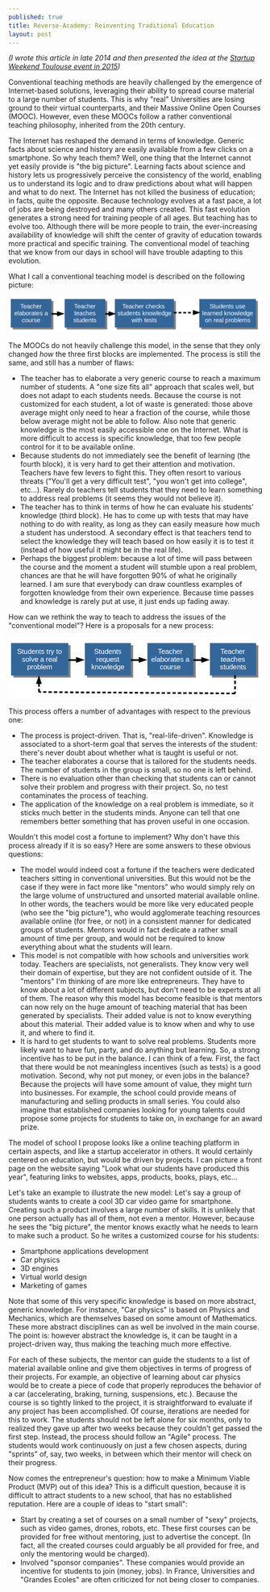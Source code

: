 ```yaml
---
published: true
title: Reverse-Academy: Reinventing Traditional Education
layout: post
---
```

*(I wrote this article in late 2014 and then presented the idea at the [Startup Weekend Toulouse event in 2015](/2015/04/04/startup-weekend-toulouse-2015-wow.html))*

Conventional teaching methods are heavily challenged by the emergence of Internet-based solutions, leveraging their ability to spread course material to a large number of students. This is why "real" Universities are losing ground to their virtual counterparts, and their Massive Online Open Courses (MOOC). However, even these MOOCs follow a rather conventional teaching philosophy, inherited from the 20th century.

The Internet has reshaped the demand in terms of knowledge. Generic facts about science and history are easily available from a few clicks on a smartphone. So why teach them? Well, one thing that the Internet cannot yet easily provide is "the big picture". Learning facts about science and history lets us progressively perceive the consistency of the world, enabling us to understand its logic and to draw predictions about what will happen and what to do next. The Internet has not killed the business of education; in facts, quite the opposite. Because technology evolves at a fast pace, a lot of jobs are being destroyed and many others created. This fast evolution generates a strong need for training people of all ages. But teaching has to evolve too. Although there will be more people to train, the ever-increasing availability of knowledge will shift the center of gravity of education towards more practical and specific training. The conventional model of teaching that we know from our days in school will have trouble adapting to this evolution.

What I call a conventional teaching model is described on the following picture:

<div style="text-align:center;">
<img src="/imgs/conventional teaching.png" alt="Traditional Education" style="width: auto;max-width: 100%;">
</div>

The MOOCs do not heavily challenge this model, in the sense that they only changed *how* the three first blocks are implemented. The process is still the same, and still has a number of flaws:

- The teacher has to elaborate a very generic course to reach a maximum number of students. A "one size fits all" approach that scales well, but does not adapt to each students needs. Because the course is not customized for each student, a lot of waste is generated: those above average might only need to hear a fraction of the course, while those below average might not be able to follow. Also note that generic knowledge is the most easily accessible one on the Internet. What is more difficult to access is specific knowledge, that too few people control for it to be available online.
- Because students do not immediately see the benefit of learning (the fourth block), it is very hard to get their attention and motivation. Teachers have few levers to fight this. They often resort to various threats ("You'll get a very difficult test", "you won't get into college", etc...). Rarely do teachers tell students that they need to learn something to address real problems (it seems they would not believe it). 
- The teacher has to think in terms of how he can evaluate his students' knowledge (third block). He has to come up with tests that may have nothing to do with reality, as long as they can easily measure how much a student has understood. A secondary effect is that teachers tend to select the knowledge they will teach based on how easily it is to test it (instead of how useful it might be in the real life).
- Perhaps the biggest problem: because a lot of time will pass between the course and the moment a student will stumble upon a real problem, chances are that he will have forgotten 90% of what he originally learned. I am sure that everybody can draw countless examples of forgotten knowledge from their own experience. Because time passes and knowledge is rarely put at use, it just ends up fading away.

How can we rethink the way to teach to address the issues of the "conventional model"? Here is a proposals for a new process:

<div style="text-align:center;">
<img src="/imgs/reverse teaching.png" alt="Reverse Education" style="width: auto;max-width: 100%;">
</div>

This process offers a number of advantages with respect to the previous one:

- The process is project-driven. That is, "real-life-driven". Knowledge is associated to a short-term goal that serves the interests of the student: there's never doubt about whether what is taught is useful or not.
- The teacher elaborates a course that is tailored for the students needs. The number of students in the group is small, so no one is left behind.
- There is no evaluation other than checking that students can or cannot solve their problem and progress with their project. So, no test contaminates the process of teaching.
- The application of the knowledge on a real problem is immediate, so it sticks much better in the students minds. Anyone can tell that one remembers better something that has proven useful in one occasion.

Wouldn't this model cost a fortune to implement? Why don't have this process already if it is so easy? Here are some answers to these obvious questions:

- The model would indeed cost a fortune if the teachers were dedicated teachers sitting in conventional universities. But this would not be the case if they were in fact more like "mentors" who would simply rely on the large volume of unstructured and unsorted material available online. In other words, the teachers would be more like very educated people (who see the "big picture"), who would agglomerate teaching resources available online (for free, or not) in a consistent manner for dedicated groups of students. Mentors would in fact dedicate a rather small amount of time per group, and would not be required to know everything about what the students will learn.
- This model is not compatible with how schools and universities work today. Teachers are specialists, not generalists. They know very well their domain of expertise, but they are not confident outside of it. The "mentors" I'm thinking of are more like entrepreneurs. They have to know about a lot of different subjects, but don't need to be experts at all of them. The reason why this model has become feasible is that mentors can now rely on the huge amount of teaching material that has been generated by specialists. Their added value is not to know everything about this material. Their added value is to know when and why to use it, and where to find it.
- It is hard to get students to want to solve real problems. Students more likely want to have fun, party, and do anything but learning. So, a strong incentive has to be put in the balance. I can think of a few. First, the fact that there would be not meaningless incentives (such as tests) is a good motivation. Second, why not put money, or even jobs in the balance? Because the projects will have some amount of value, they might turn into businesses. For example, the school could provide means of manufacturing and selling products in small series. You could also imagine that established companies looking for young talents could propose some projects for students to take on, in exchange for an award prize.

The model of school I propose looks like a online teaching platform in certain aspects, and like a startup accelerator in others. It would certainly centered on education, but would be driven by projects. I can picture a front page on the website saying "Look what our students have produced this year", featuring links to websites, apps, products, books, plays, etc...

Let's take an example to illustrate the new model: Let's say a group of students wants to create a cool 3D car video game for smartphone. Creating such a product involves a large number of skills. It is unlikely that one person actually has all of them, not even a mentor. However, because he sees the "big picture", the mentor knows exactly what he needs to learn to make such a product. So he writes a customized course for his students:

- Smartphone applications development
- Car physics
- 3D engines
- Virtual world design
- Marketing of games

Note that some of this very specific knowledge is based on more abstract, generic knowledge. For instance, "Car physics" is based on Physics and Mechanics, which are themselves based on some amount of Mathematics. These more abstract disciplines can as well be involved in the main course. The point is: however abstract the knowledge is, it can be taught in a project-driven way, thus making the teaching much more effective.

For each of these subjects, the mentor can guide the students to a list of material available online and give them objectives in terms of progress of their projects. For example, an objective of learning about car physics would be to create a piece of code that properly reproduces the behavior of a car (accelerating, braking, turning, suspensions, etc.). Because the course is so tightly linked to the project, it is straightforward to evaluate if any project has been accomplished. Of course, iterations are needed for this to work. The students should not be left alone for six months, only to realized they gave up after two weeks because they couldn't get passed the first step. Instead, the process should follow an "Agile" process. The students would work continuously on just a few chosen aspects, during "sprints" of, say, two weeks, in between which their mentor will check on their progress. 

Now comes the entrepreneur's question: how to make a Minimum Viable Product (MVP) out of this idea? This is a difficult question, because it is difficult to attract students to a new school, that has no established reputation. Here are a couple of ideas to "start small":

- Start by creating a set of courses on a small number of "sexy" projects, such as video games, drones, robots, etc. These first courses can be provided for free without mentoring, just to advertise the concept. (In fact, all the created courses could arguably be all provided for free, and only the mentoring would be charged).
- Involved "sponsor companies". These companies would provide an incentive for students to join (money, jobs). In France, Universities and "Grandes Ecoles" are often criticized for not being closer to companies.